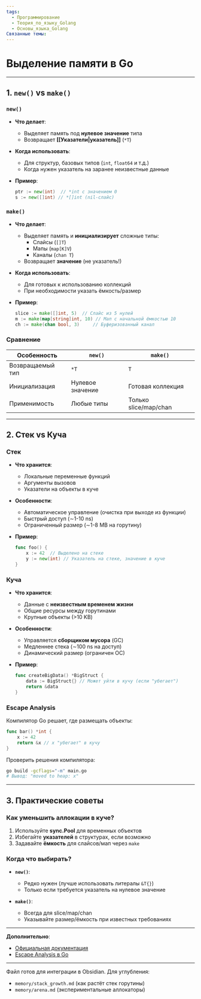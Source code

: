 ```yaml
---
tags:
  - Программирование
  - Теория_по_языку_Golang
  - Основы_языка_Golang
Связанные темы:
---
```


# **Выделение памяти в Go**  

---

## **1. `new()` vs `make()`**  

### **`new()`**  
- **Что делает**:  
  - Выделяет память под **нулевое значение** типа  
  - Возвращает **[[Указатели|указатель]]** (`*T`)  

- **Когда использовать**:  
  - Для структур, базовых типов (`int`, `float64` и т.д.)  
  - Когда нужен указатель на заранее неизвестные данные  

- **Пример**:  
  ```go
  ptr := new(int)  // *int с значением 0
  s := new([]int) // *[]int (nil-слайс)
  ```

### **`make()`**  
- **Что делает**:  
  - Выделяет память и **инициализирует** сложные типы:  
    - Слайсы (`[]T`)  
    - Мапы (`map[K]V`)  
    - Каналы (`chan T`)  
  - Возвращает **значение** (не указатель!)  

- **Когда использовать**:  
  - Для готовых к использованию коллекций  
  - При необходимости указать ёмкость/размер  

- **Пример**:  
  ```go
  slice := make([]int, 5)  // Слайс из 5 нулей
  m := make(map[string]int, 10) // Мап с начальной ёмкостью 10
  ch := make(chan bool, 3)     // Буферизованный канал
  ```

### **Сравнение**  
| Особенность       | `new()`               | `make()`                |  
|-------------------|-----------------------|-------------------------|  
| Возвращаемый тип  | `*T`                  | `T`                     |  
| Инициализация     | Нулевое значение      | Готовая коллекция       |  
| Применимость      | Любые типы            | Только slice/map/chan   |  

---

## **2. Стек vs Куча**  

### **Стек**  
- **Что хранится**:  
  - Локальные переменные функций  
  - Аргументы вызовов  
  - Указатели на объекты в куче  

- **Особенности**:  
  - Автоматическое управление (очистка при выходе из функции)  
  - Быстрый доступ (∼1-10 ns)  
  - Ограниченный размер (∼1-8 MB на горутину)  

- **Пример**:  
  ```go
  func foo() {
      x := 42  // Выделено на стеке
      y := new(int) // Указатель на стеке, значение в куче
  }
  ```

### **Куча**  
- **Что хранится**:  
  - Данные с **неизвестным временем жизни**  
  - Общие ресурсы между горутинами  
  - Крупные объекты (>10 KB)  

- **Особенности**:  
  - Управляется **сборщиком мусора** (GC)  
  - Медленнее стека (∼100 ns на доступ)  
  - Динамический размер (ограничен ОС)  

- **Пример**:  
  ```go
  func createBigData() *BigStruct {
      data := BigStruct{} // Может уйти в кучу (если "убегает")
      return &data
  }
  ```

### **Escape Analysis**  
Компилятор Go решает, где размещать объекты:  
```go
func bar() *int {
    x := 42 
    return &x // x "убегает" в кучу
}
```
Проверить решения компилятора:  
```bash
go build -gcflags="-m" main.go
# Вывод: "moved to heap: x"
```

---

## **3. Практические советы**  

### **Как уменьшить аллокации в куче?**  
1. Используйте **sync.Pool** для временных объектов  
2. Избегайте **указателей** в структурах, если возможно  
3. Задавайте **ёмкость** для слайсов/мап через `make`  

### **Когда что выбирать?**  
- **`new()`**:  
  - Редко нужен (лучше использовать литералы `&T{}`)  
  - Только если требуется указатель на нулевое значение  

- **`make()`**:  
  - Всегда для slice/map/chan  
  - Указывайте размер/ёмкость при известных требованиях  

---

**Дополнительно**:  
- [Официальная документация](https://go.dev/doc/effective_go#allocation_new)  
- [Escape Analysis в Go](https://medium.com/a-journey-with-go/go-introduction-to-the-escape-analysis-f7610174e890)  

---

Файл готов для интеграции в Obsidian. Для углубления:  
- `memory/stack_growth.md` (как растёт стек горутины)  
- `memory/arena.md` (экспериментальные аллокаторы)